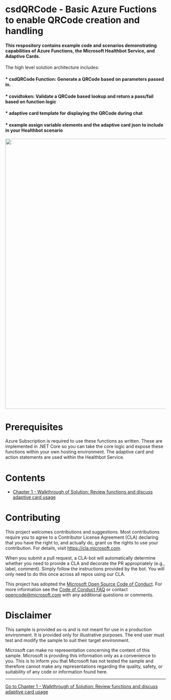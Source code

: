 # csdQRCode - Basic Azure Fuctions to enable QRCode creation and handling 

#### This respository contains example code and scenarios demonstrating capabilities of Azure Functions, the Microsoft Healthbot Service, and Adaptive Cards.

The high level solution architecture includes: 
#### * csdQRCode Function: Generate a QRCode based on parameters passed in.
#### * covidtoken: Validate a QRCode based lookup and return a pass/fail based on function logic
#### * adaptive card template for displaying the QRCode during chat
#### * example assign variable elements and the adaptive card json to include in your Healthbot scenario

<center><img src="images//azure-api-fhir-paas.png" width="850"></center>

# Prerequisites
Azure Subscription is required to use these functions as written. These are implemented in .NET Core so you can take the core logic and expose these functions within your own hosting environment.  The adaptive card and action statements are used within the Healthbot Service.

# Contents

* [Chapter 1 - Walkthrough of Solution: Review functions and discuss adaptive card usage](./Chapter1-Walkthrough/README.md)

# Contributing

This project welcomes contributions and suggestions.  Most contributions require you to agree to a Contributor License Agreement (CLA) declaring that you have the right to, and actually do, grant us the rights to use your contribution. For details, visit https://cla.microsoft.com.

When you submit a pull request, a CLA-bot will automatically determine whether you need to provide a CLA and decorate the PR appropriately (e.g., label, comment). Simply follow the instructions provided by the bot. You will only need to do this once across all repos using our CLA.

This project has adopted the [Microsoft Open Source Code of Conduct](https://opensource.microsoft.com/codeofconduct/). For more information see the [Code of Conduct FAQ](https://opensource.microsoft.com/codeofconduct/faq/) or contact [opencode@microsoft.com](mailto:opencode@microsoft.com) with any additional questions or comments.

# Disclaimer 

This sample is provided as-is and is not meant for use in a production environment. It is provided only for illustrative purposes. The end user must test and modify the sample to suit their target environment. 

Microsoft can make no representation concerning the content of this sample. Microsoft is providing this information only as a convenience to you. This is to inform you that Microsoft has not tested the sample and therefore cannot make any representations regarding the quality, safety, or suitability of any code or information found here.   

***

[Go to Chapter 1 - Walkthrough of Solution: Review functions and discuss adaptive card usage](./Chapter1-Walkthrough/README.md)

